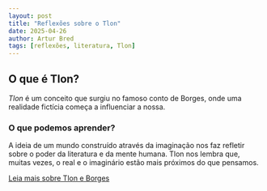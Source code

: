 ```yaml
---
layout: post
title: "Reflexões sobre o Tlon"
date: 2025-04-26
author: Artur Bred
tags: [reflexões, literatura, Tlon]
---
```


## O que é Tlon?

*Tlon* é um conceito que surgiu no famoso conto de Borges, onde uma realidade fictícia começa a influenciar a nossa.

### O que podemos aprender?

A ideia de um mundo construído através da imaginação nos faz refletir sobre o poder da literatura e da mente humana. Tlon nos lembra que, muitas vezes, o real e o imaginário estão mais próximos do que pensamos.

[Leia mais sobre Tlon e Borges](https://pt.wikipedia.org/wiki/Tlon)
